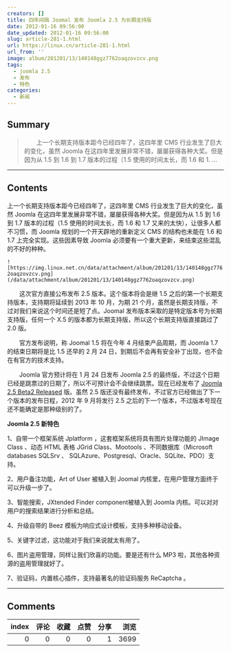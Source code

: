 ```yaml
---
creators: []
title: 四年间隔 Joomal 发布 Joomla 2.5 为长期支持版
date: 2012-01-16 09:56:00
date_updated: 2012-01-16 09:56:00
slug: article-281-1.html
url: https://linux.cn/article-281-1.html
url_from: ''
image: album/201201/13/140148ggz7762oaqzovzcv.png
tags:
  - joomla 2.5
  - 发布
  - 特色
categories:
  - 新闻
---
```


## Summary

> 　　上一个长期支持版本距今已经四年了，这四年里 CMS 行业发生了巨大的变化，虽然 Joomla 在这四年里发展非常不错，屡屡获得各种大奖。但是因为从 1.5 到 1.6 到 1.7 版本的过程（1.5 使用的时间太长，而 1.6 和 1. ...

***

<!-- more -->

## Contents

上一个长期支持版本距今已经四年了，这四年里 CMS 行业发生了巨大的变化，虽然 Joomla 在这四年里发展非常不错，屡屡获得各种大奖。但是因为从 1.5 到 1.6 到 1.7 版本的过程（1.5 使用的时间太长，而 1.6 和 1.7 又来的太快），让很多人都不习惯，而 Joomla 规划的一个开天辟地的重新定义 CMS 的结构也未能在 1.6 和 1.7 上完全实现。这些因素导致 Joomla 必须要有一个重大更新，来结束这些混乱的不好的种种。

`![https://img.linux.net.cn/data/attachment/album/201201/13/140148ggz7762oaqzovzcv.png](/data/attachment/album/201201/13/140148ggz7762oaqzovzcv.png)`

　　这次官方直接公布发布 2.5 版本。这个版本将会是继 1.5 之后的第一个长期支持版本，支持期将延续到 2013 年 10 月，为期 21 个月，虽然是长期支持版，不过对我们来说这个时间还是短了点。Joomal 发布版本采取的是特定版本号为长期支持版，任何一个 X.5 的版本都为长期支持版，所以这个长期支持版直接跳过了 2.0 版。

　　官方发布说明，称 Joomal 1.5 将在今年 4 月结束产品周期，而 Joomla 1.7 的结束日期将是比 1.5 还早的 2 月 24 日，到期后不会再有安全补丁出现，也不会在有官方的技术支持。

　　Joomla 官方预计将在 1 月 24 日发布 Joomla 2.5 的最终版，不过这个日期已经是跳票过的日期了，所以不可预计会不会继续跳票。现在已经发布了 [Joomla 2.5 Beta2 Released](http://www.joomla.org/announcements/general-news/5400-joomla-25-beta2-released.html) 版。虽然 2.5 版还没有最终发布，不过官方已经做出了下一个版本的发布日程，2012 年 9 月将发行 2.5 之后的下一个版本，不过版本号现在还不能确定是那种级别的了。

**Joomla 2.5 新特色**

1、自带一个框架系统 Jplatform ，这套框架系统将具有图片处理功能的 JImage Class 、动态 HTML 表格 JGrid Class、Mootools 、不同数据库（Microsoft databases SQLSrv 、 SQLAzure、Postgresql、Oracle、SQLite、PDO）支持。

2、用户备注功能，Art of User 被植入到 Joomal 内核里，在用户管理方面终于可以升级一步了。

3、智能搜索，JXtended Finder component被植入到 Joomla 内核。可以对对用户的搜索结果进行分析和总结。

4、升级自带的 Beez 模板为响应式设计模板，支持多种移动设备。

5、关键字过滤，这功能对于我们来说就太有用了。

6、图片盗用管理，同样让我们欣喜的功能。要是还有什么 MP3 啦，其他各种资源的盗用管理就好了。

7、验证码，内置核心插件，支持最著名的验证码服务 ReCaptcha 。

***

## Comments


|   index |   评论 |   收藏 |   点赞 |   分享 |   浏览 |
|--------:|-------:|-------:|-------:|-------:|-------:|
|       0 |      0 |      0 |      0 |      1 |   3699 |
